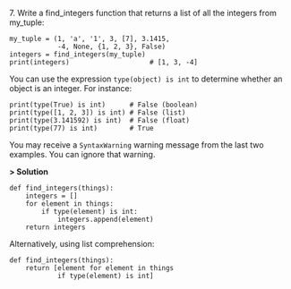 7\. Write a find_integers function that returns a list of all the integers from my_tuple:
```
my_tuple = (1, 'a', '1', 3, [7], 3.1415,
            -4, None, {1, 2, 3}, False)
integers = find_integers(my_tuple)
print(integers)                    # [1, 3, -4]
```

You can use the expression `type(object) is int` to determine whether an object is an integer. For instance:
```
print(type(True) is int)      # False (boolean)
print(type([1, 2, 3]) is int) # False (list)
print(type(3.141592) is int)  # False (float)
print(type(77) is int)        # True
```
You may receive a `SyntaxWarning` warning message from the last two examples. You can ignore that warning.

**> Solution**
```
def find_integers(things):
    integers = []
    for element in things:
        if type(element) is int:
            integers.append(element)
    return integers
```

Alternatively, using list comprehension:
```
def find_integers(things):
    return [element for element in things
            if type(element) is int]
```